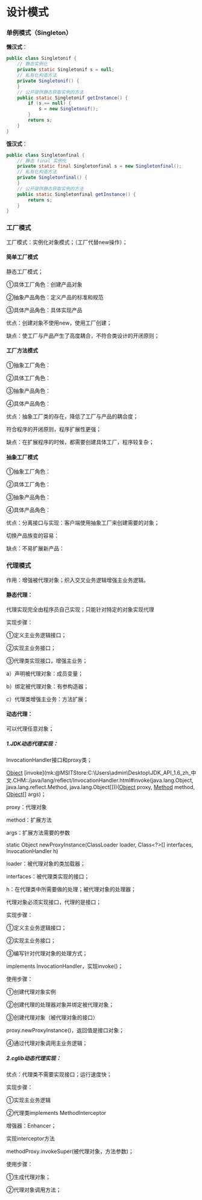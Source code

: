 # 设计模式

### 单例模式（Singleton）

**懒汉式**：

```java
public class Singletonif {
	// 静态实例化
	private static Singletonif s = null;
	// 私有化构造方法
	private Singletonif() {
	}
	// 公开提供静态获取实例的方法
	public static Singletonif getInstance() {
		if (s == null) {
			s = new Singletonif();
		}
		return s;
	}
}
```

**饿汉式**：

```java
public class Singletonfinal {
	// 静态 final 实例化
	private static final Singletonfinal s = new Singletonfinal();
	// 私有化构造方法
	private Singletonfinal() {
	}
	// 公开提供静态获取实例的方法
	public static Singletonfinal getInstance() {
		return s;
	}
}
```

### 工厂模式

工厂模式：实例化对象模式；（工厂代替new操作）；

#### 简单工厂模式

静态工厂模式；

①具体工厂角色：创建产品对象

②抽象产品角色：定义产品的标准和规范

③具体产品角色：具体实现产品

优点：创建对象不使用new，使用工厂创建；

缺点：使工厂与产品产生了高度耦合，不符合类设计的开闭原则；

#### 工厂方法模式

①抽象工厂角色：

②具体工厂角色：

③抽象产品角色：

④具体产品角色：

优点：抽象工厂类的存在，降低了工厂与产品的耦合度；

符合程序的开闭原则，程序扩展性更强；

缺点：在扩展程序的时候，都需要创建具体工厂，程序较复杂；

#### 抽象工厂模式

①抽象工厂角色：

②具体工厂角色：

③抽象产品角色：

④具体产品角色：

优点：分离接口与实现：客户端使用抽象工厂来创建需要的对象；

切换产品族变的容易：

缺点：不易扩展新产品：

### 代理模式

作用：增强被代理对象；织入交叉业务逻辑增强主业务逻辑。

#### 静态代理：

代理实现完全由程序员自己实现；只能针对特定的对象实现代理

实现步骤：

①定义主业务逻辑接口；

②实现主业务接口；

③代理类实现接口，增强主业务；

a）声明被代理对象：成员变量；

b）绑定被代理对象：有参构造器；

c）代理类增强主业务：方法扩展；

#### 动态代理：

可以代理任意对象；

##### 1.JDK动态代理实现：

InvocationHandler接口和proxy类；

[Object](mk:@MSITStore:C:\Users\admin\Desktop\JDK_API_1.6_zh_中文.CHM::/java/lang/Object.html) [invoke](mk:@MSITStore:C:\Users\admin\Desktop\JDK_API_1.6_zh_中文.CHM::/java/lang/reflect/InvocationHandler.html#invoke(java.lang.Object, java.lang.reflect.Method, java.lang.Object[]))([Object](mk:@MSITStore:C:\Users\admin\Desktop\JDK_API_1.6_zh_中文.CHM::/java/lang/Object.html) proxy, [Method](mk:@MSITStore:C:\Users\admin\Desktop\JDK_API_1.6_zh_中文.CHM::/java/lang/reflect/Method.html) method, [Object](mk:@MSITStore:C:\Users\admin\Desktop\JDK_API_1.6_zh_中文.CHM::/java/lang/Object.html)[] args)；

proxy：代理对象

method：扩展方法

args：扩展方法需要的参数

static Object newProxyInstance(ClassLoader loader, Class<?>[] interfaces, InvocationHandler h) 

loader：被代理对象的类加载器；

interfaces：被代理类实现的接口；

h：在代理类中所需要做的处理；被代理对象的处理器；

代理对象必须实现接口，代理的是接口；

实现步骤：

①定义主业务逻辑接口；

②实现主业务接口；

③编写针对代理对象的处理方式； 

implements InvocationHandler，实现invoke()；

使用步骤：

①创建代理对象实例

②创建代理的处理器对象并绑定被代理对象；

③创建代理对象（被代理对象的接口）

proxy.newProxyInstance()，返回值是接口对象；

④通过代理对象调用主业务逻辑；

##### 2.cglib动态代理实现：

优点：代理类不需要实现接口；运行速度快；

实现步骤：

①实现主业务逻辑

②代理类implements MethodInterceptor

增强器：Enhancer；

实现interceptor方法

methodProxy.invokeSuper(被代理对象，方法参数)；

使用步骤：

①生成代理对象；

②代理对象调用方法；

 